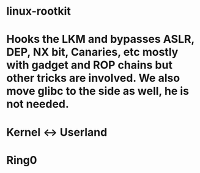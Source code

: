 # linux-rootkit

# Hooks the LKM and bypasses ASLR, DEP, NX bit, Canaries, etc mostly with gadget and ROP chains but other tricks are involved. We also move glibc to the side as well, he is not needed.
# Kernel <-> Userland
# Ring0
